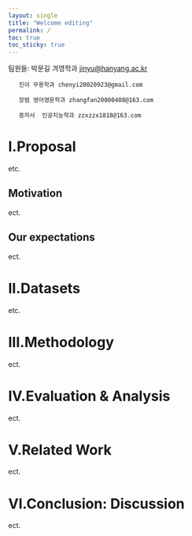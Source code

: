 ```yaml
---
layout: single
title: "Welcome editing"
permalink: /
toc: true
toc_sticky: true
---
```


팀원들: 박문길 겨영학과 jinyu@hanyang.ac.kr

       진이 무용학과 chenyi20020923@gmail.com
       
       장범 영어영문학과 zhangfan20000408@163.com
       
       증자서  인공지능학과 zzxzzx1818@163.com
       
# I.Proposal
etc.
## Motivation
ect.
## Our expectations
ect.
# II.Datasets
etc.
# III.Methodology
ect.
# IV.Evaluation & Analysis
ect.
# V.Related Work 
ect.
# VI.Conclusion: Discussion
ect.
